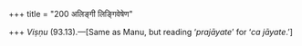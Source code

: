 +++
title = "200 अलिङ्गी लिङ्गिवेषेण"

+++
*Viṣṇu* (93.13).—\[Same as Manu, but reading ‘*prajāyate*’ for ‘*ca
jāyate*.’\]
